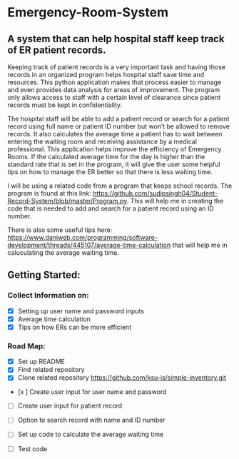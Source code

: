 # Emergency-Room-System

A system that can help hospital staff keep track of ER patient records. 
---

Keeping track of patient records is a very important task and having those records in an organized program helps hospital staff save time and resources. This python application makes that process easier to manage and even provides data analysis for areas of improvement. The program only allows access to staff with a certain level of clearance since patient records must be kept in confidentiality.

The hospital staff will be able to add a patient record or search for a patient record using full name or patient ID number but won’t be allowed to remove records. It also calculates the average time a patient has to wait between entering the waiting room and receiving assistance by a medical professional. This application helps improve the efficiency of Emergency Rooms. If the calculated average time for the day is higher than the standard rate that is set in the program, it will give the user some helpful tips on how to manage the ER better so that there is less waiting time. 

I will be using a related code from a program that keeps school records. The program is found at this link: https://github.com/sudipsingh04/Student-Record-System/blob/master/Program.py.
This will help me in creating the code that is needed to add and search for a patient record using an ID number. 

There is also some useful tips here: https://www.daniweb.com/programming/software-development/threads/445107/average-time-calculation that will help me in caluculating the average waiting time. 

## Getting Started:

### Collect Information on: 
- [x]	Setting up user name and password inputs
- [x] Average time calculation
- [x] Tips on how ERs can be more efficient 

### Road Map: 
- [x] Set up README
- [x] Find related repository 
- [x] Clone related repository  https://github.com/ksu-is/simple-inventory.git
- [x ] Create user input for user name and password
- [ ] Create user input for patient record
- [ ] Option to search record with name and ID number
- [ ] Set up code to calculate the average waiting time
- [ ] Test code







